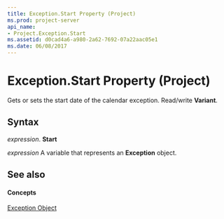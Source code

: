 ```yaml
---
title: Exception.Start Property (Project)
ms.prod: project-server
api_name:
- Project.Exception.Start
ms.assetid: d0cad4a6-a980-2a62-7692-07a22aac05e1
ms.date: 06/08/2017
---
```



# Exception.Start Property (Project)

Gets or sets the start date of the calendar exception. Read/write  **Variant**.


## Syntax

 _expression_. **Start**

 _expression_ A variable that represents an **Exception** object.


## See also


#### Concepts


[Exception Object](exception-object-project.md)

